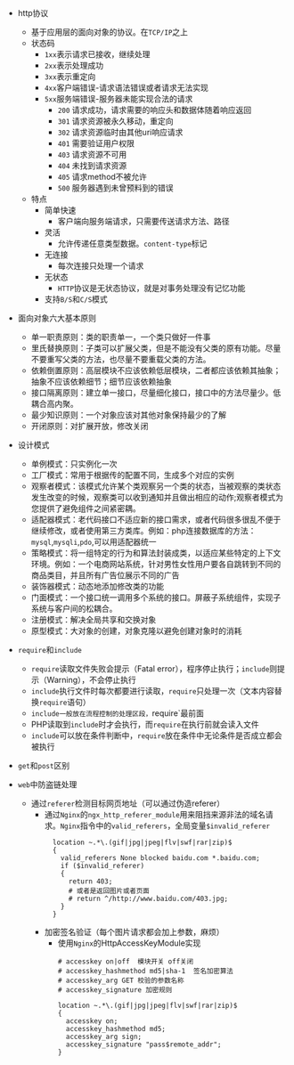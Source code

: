 - http协议
    - 基于应用层的面向对象的协议。在`TCP/IP`之上
    - 状态码
      - `1xx`表示请求已接收，继续处理
      - `2xx`表示处理成功
      - `3xx`表示重定向
      - `4xx`客户端错误-请求语法错误或者请求无法实现
      - `5xx`服务端错误-服务器未能实现合法的请求
        - `200` 请求成功，请求需要的响应头和数据体随着响应返回
        - `301` 请求资源被永久移动，重定向
        - `302` 请求资源临时由其他uri响应请求
        - `401` 需要验证用户权限
        - `403` 请求资源不可用
        - `404` 未找到请求资源
        - `405` 请求method不被允许
        - `500` 服务器遇到未曾预料到的错误
    - 特点
      - 简单快速
        - 客户端向服务端请求，只需要传送请求方法、路径
      - 灵活
        - 允许传递任意类型数据。`content-type`标记
      - 无连接
        - 每次连接只处理一个请求
      - 无状态
        - `HTTP`协议是无状态协议，就是对事务处理没有记忆功能
      - 支持`B/S`和`C/S`模式

- 面向对象六大基本原则
  - 单一职责原则：类的职责单一，一个类只做好一件事
  - 里氏替换原则：子类可以扩展父类，但是不能没有父类的原有功能。尽量不要重写父类的方法，也尽量不要重载父类的方法。
  - 依赖倒置原则：高层模块不应该依赖低层模块，二者都应该依赖其抽象；抽象不应该依赖细节；细节应该依赖抽象
  - 接口隔离原则：建立单一接口，尽量细化接口，接口中的方法尽量少。低耦合高内聚。
  - 最少知识原则：一个对象应该对其他对象保持最少的了解
  - 开闭原则：对扩展开放，修改关闭

- 设计模式
  - 单例模式：只实例化一次
  - 工厂模式：常用于根据传的配置不同，生成多个对应的实例
  - 观察者模式：该模式允许某个类观察另一个类的状态，当被观察的类状态发生改变的时候，观察类可以收到通知并且做出相应的动作;观察者模式为您提供了避免组件之间紧密耦。
  - 适配器模式：老代码接口不适应新的接口需求，或者代码很多很乱不便于继续修改，或者使用第三方类库。例如：php连接数据库的方法：`mysql`,`mysqli`,`pdo`,可以用适配器统一
  - 策略模式：将一组特定的行为和算法封装成类，以适应某些特定的上下文环境。例如：一个电商网站系统，针对男性女性用户要各自跳转到不同的商品类目，并且所有广告位展示不同的广告
  - 装饰器模式：动态地添加修改类的功能
  - 门面模式：一个接口统一调用多个系统的接口。屏蔽子系统组件，实现子系统与客户间的松耦合。
  - 注册模式：解决全局共享和交换对象
  - 原型模式：大对象的创建，对象克隆以避免创建对象时的消耗

- `require`和`include`
  - `require`读取文件失败会提示（Fatal error），程序停止执行；`include`则提示（Warning），不会停止执行
  - `include`执行文件时每次都要进行读取，`require`只处理一次（文本内容替换`require`语句）
  - `include一般放在流程控制的处理区段，`require`最前面
  - PHP读取到`include`时才会执行，而`require`在执行前就会读入文件
  - `include`可以放在条件判断中，`require`放在条件中无论条件是否成立都会被执行

- `get`和`post`区别

- `web`中防盗链处理
  - 通过`referer`检测目标网页地址（可以通过伪造referer）
    - 通过`Nginx`的`ngx_http_referer_module`用来阻挡来源非法的域名请求。`Nginx`指令中的`valid_referers`，全局变量`$invalid_referer`
      ```
        location ~.*\.(gif|jpg|jpeg|flv|swf|rar|zip)$
        {
          valid_referers None blocked baidu.com *.baidu.com;
          if ($invalid_referer)
          {
            return 403;
            # 或者是返回图片或者页面
            # return ^/http://www.baidu.com/403.jpg;
          }
        }
      ```
    - 加密签名验证（每个图片请求都会加上参数，麻烦）
      - 使用`Nginx`的HttpAccessKeyModule实现
        ```
        # accesskey on|off  模块开关 off关闭
        # accesskey_hashmethod md5|sha-1  签名加密算法
        # accesskey_arg GET 校验的参数名称
        # accesskey_signature 加密规则

        location ~.*\.(gif|jpg|jpeg|flv|swf|rar|zip)$
        {
          accesskey on;
          accesskey_hashmethod md5;
          accesskey_arg sign;
          accesskey_signature "pass$remote_addr";
        }
        ```
